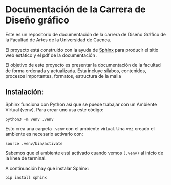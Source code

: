 # Documentación de la Carrera de Diseño gráfico
Este es un repositorio de documentación de la carrera de Diseño Gráfico de la Facultad de Artes de la Universidad de Cuenca. 

El proyecto está construido con la ayuda de [Sphinx](https://www.sphinx-doc.org/en/master/index.html) para producir el sitio web estático y el pdf de la documentación .

El objetivo de este proyecto es presentar la documentación de la facultad de forma ordenada y actualizada. Esta incluye sílabos, contenidos, procesos importantes, formatos, estructura de la malla

## Instalación:

Sphinx funciona con Python así que se puede trabajar con un Ambiente Virtual (venv). Para crear uno usa este código:

```
python3 -m venv .venv
```

Esto crea una carpeta `.venv` con el ambiente virtual. Una vez creado el ambiente es necesario activarlo con: 

```
source .venv/bin/activate
```

Sabemos que el ambiente está activado cuando vemos `(.venv)` al inicio de la línea de terminal.

A continuación hay que instalar Sphinx:

```
pip install sphinx   
```



